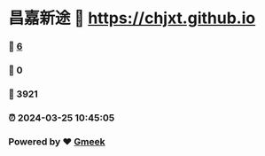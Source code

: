 # 昌嘉新途 :link: https://chjxt.github.io 
### :page_facing_up: [6](https://chjxt.github.io/tag.html) 
### :speech_balloon: 0 
### :hibiscus: 3921 
### :alarm_clock: 2024-03-25 10:45:05 
### Powered by :heart: [Gmeek](https://github.com/Meekdai/Gmeek)
